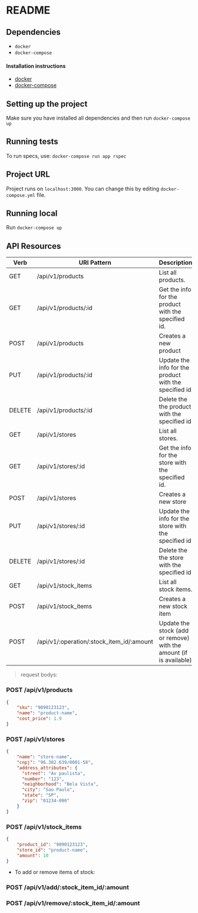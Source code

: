 # README

## Dependencies

* `docker`
* `docker-compose`

#### Installation instructions

* [docker](https://docs.docker.com/install/)
* [docker-compose](https://docs.docker.com/compose/install/)

## Setting up the project

Make sure you have installed all dependencies and then run `docker-compose up`

## Running tests
To run specs, use: `docker-compose run app rspec`

## Project URL

Project runs on `localhost:3000`. You can change this by editing
`docker-compose.yml` file.

## Running local

Run `docker-compose up`


## API Resources

|Verb  | URI Pattern | Description |
|------|-------------|-------------|
|GET   | /api/v1/products   | List all products. |       
|GET   | /api/v1/products/:id | Get the info for the product with the specified id. |
|POST  | /api/v1/products   | Creates a new product |
|PUT   | /api/v1/products/:id   | Update the info for the product with the specified id |
|DELETE  | /api/v1/products/:id | Delete the the product with the specified id |
|GET   | /api/v1/stores   | List all stores. |       
|GET   | /api/v1/stores/:id | Get the info for the store with the specified id. |
|POST  | /api/v1/stores   | Creates a new store |
|PUT   | /api/v1/stores/:id   | Update the info for the store with the specified id |
|DELETE  | /api/v1/stores/:id | Delete the the store with the specified id |
|GET   | /api/v1/stock_items   | List all stock items. |       
|POST  | /api/v1/stock_items   | Creates a new stock item |
|POST  | /api/v1/:operation/:stock_item_id/:amount | Update the stock (add or remove) with the amount (if is available)|

> request bodys:

### POST /api/v1/products

```json
{
    "sku": "9090123123",
    "name": "product-name",
    "cost_price": 1.9
}
```

### POST /api/v1/stores

```json
{
    "name": "store-name",
    "cnpj": "96.382.639/0001-58",
    "address_attributes": {
      "street": "Av paulista",
      "number": "123",
      "neighborhood": "Bela Vista",
      "city": "Sao Paulo",
      "state": "SP",
      "zip": "01234-090"
    }
}
```

### POST /api/v1/stock_items

```json
{
    "product_id": "9090123123",
    "store_id": "product-name",
    "amount": 10
}
```

- To add or remove items of stock:

### POST /api/v1/add/:stock_item_id/:amount

### POST /api/v1/remove/:stock_item_id/:amount
